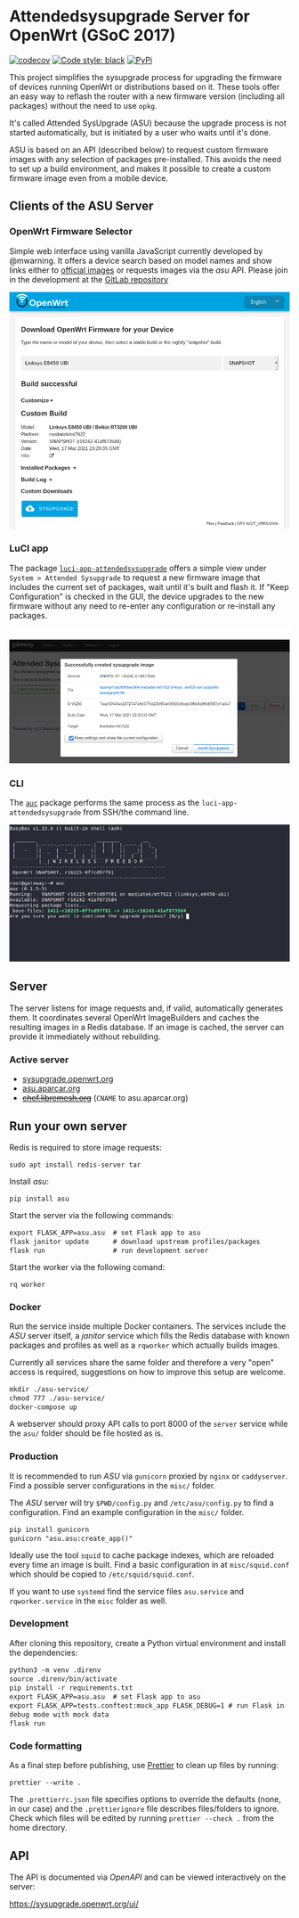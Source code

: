 # Attendedsysupgrade Server for OpenWrt (GSoC 2017)

[![codecov](https://codecov.io/gh/aparcar/asu/branch/master/graph/badge.svg)](https://codecov.io/gh/aparcar/asu)
[![Code style: black](https://img.shields.io/badge/code%20style-black-000000.svg)](https://github.com/psf/black)
[![PyPi](https://badge.fury.io/py/asu.svg)](https://badge.fury.io/py/asu)

This project simplifies the sysupgrade process for upgrading the firmware of devices running OpenWrt or distributions
based on it. These tools offer an easy way to reflash the router with a new firmware version (including all packages)
without the need to use `opkg`.

It's called Attended SysUpgrade (ASU) because the upgrade process is not started automatically, but is initiated by a
user who waits until it's done.

ASU is based on an API (described below) to request custom firmware images with any selection of packages pre-installed.
This avoids the need to set up a build environment, and makes it possible to create a custom firmware image even from a
mobile device.

## Clients of the ASU Server

### OpenWrt Firmware Selector

Simple web interface using vanilla JavaScript currently developed by @mwarning. It offers a device search based on model
names and show links either to
[official images](https://downloads.openwrt.org/) or requests images via the
_asu_ API. Please join in the development at
the [GitLab repository](https://gitlab.com/openwrt/web/firmware-selector-openwrt-org)

![ofs](misc/ofs.png)

### LuCI app

The package
[`luci-app-attendedsysupgrade`](https://github.com/openwrt/luci/tree/master/applications/luci-app-attendedsysupgrade)
offers a simple view under `System > Attended Sysupgrade` to request a new firmware image that includes the current set
of packages, wait until it's built and flash it. If "Keep Configuration" is checked in the GUI, the device upgrades to
the new firmware without any need to re-enter any configuration or re-install any packages.

![luci](misc/luci.png)

### CLI

The [`auc`](https://github.com/openwrt/packages/tree/master/utils/auc) package performs the same process as
the `luci-app-attendedsysupgrade` from SSH/the command line.

![auc](misc/auc.png)

## Server

The server listens for image requests and, if valid, automatically generates them. It coordinates several OpenWrt
ImageBuilders and caches the resulting images in a Redis database. If an image is cached, the server can provide it
immediately without rebuilding.

### Active server

- [sysupgrade.openwrt.org](https://sysupgrade.openwrt.org)
- [asu.aparcar.org](https://asu.aparcar.org)
- ~~[chef.libremesh.org](https://chef.libremesh.org)~~ (`CNAME` to asu.aparcar.org)

## Run your own server

Redis is required to store image requests:

    sudo apt install redis-server tar

Install _asu_:

    pip install asu

Start the server via the following commands:

    export FLASK_APP=asu.asu  # set Flask app to asu
    flask janitor update      # download upstream profiles/packages
    flask run                 # run development server

Start the worker via the following comand:

    rq worker

### Docker

Run the service inside multiple Docker containers. The services include the
_ASU_ server itself, a _janitor_ service which fills the Redis database with known packages and profiles as well as
a `rqworker` which actually builds images.

Currently all services share the same folder and therefore a very "open" access is required, suggestions on how to
improve this setup are welcome.

    mkdir ./asu-service/
    chmod 777 ./asu-service/
    docker-compose up

A webserver should proxy API calls to port 8000 of the `server` service while the `asu/` folder should be file hosted as
is.

### Production

It is recommended to run _ASU_ via `gunicorn` proxied by `nginx` or
`caddyserver`. Find a possible server configurations in the `misc/` folder.

The _ASU_ server will try `$PWD/config.py` and `/etc/asu/config.py` to find a configuration. Find an example
configuration in the `misc/` folder.

    pip install gunicorn
    gunicorn "asu.asu:create_app()"

Ideally use the tool `squid` to cache package indexes, which are reloaded every time an image is built. Find a basic
configuration in at `misc/squid.conf`
which should be copied to `/etc/squid/squid.conf`.

If you want to use `systemd` find the service files `asu.service` and
`rqworker.service` in the `misc` folder as well.

### Development

After cloning this repository, create a Python virtual environment and install the dependencies:

    python3 -m venv .direnv
    source .direnv/bin/activate
    pip install -r requirements.txt
    export FLASK_APP=asu.asu  # set Flask app to asu
    export FLASK_APP=tests.conftest:mock_app FLASK_DEBUG=1 # run Flask in debug mode with mock data
    flask run

### Code formatting

As a final step before publishing, use [Prettier](https://prettier.io) to clean up files by running:

    prettier --write .

The `.prettierrc.json` file specifies options to override the defaults (none, in our case) and the `.prettierignore`
file describes files/folders to ignore. Check which files will be edited by running `prettier --check .` from the home
directory.

## API

The API is documented via _OpenAPI_ and can be viewed interactively on the server:

https://sysupgrade.openwrt.org/ui/
